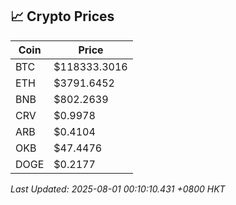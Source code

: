 ## 📈 Crypto Prices

| Coin | Price |
| ---- | ----- |
| BTC | $118333.3016 |
| ETH | $3791.6452 |
| BNB | $802.2639 |
| CRV | $0.9978 |
| ARB | $0.4104 |
| OKB | $47.4476 |
| DOGE | $0.2177 |

_Last Updated: 2025-08-01 00:10:10.431 +0800 HKT_